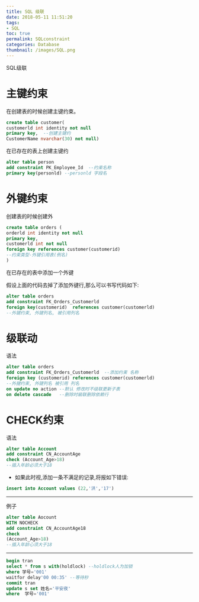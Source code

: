 ```yaml
---
title: SQL 级联
date: 2018-05-11 11:51:20
tags:
- SQL
toc: true
permalink: SQLconstraint
categories: Database
thumbnail: /images/SQL.png
---
```

SQL级联
<!--more-->
# 主键约束
在创建表的时候创建主键约束。
```sql
create table customer(
customerld int identity not null
primary key,  --创建主键约
CustomerName nvarchar(30) not null)
```

在已存在的表上创建主键约
```sql
alter table person
add constraint PK_Employee_Id  --约束名称
primary key(personld) --personld 字段名
```

# 外键约束
创建表的时候创建外
```sql
create table orders (
orderld int identity not null
primary key,
customerld int not null
foreign key references customer(customerid)
--约束类型-外键引用表(例名)
)
```

在已存在的表中添加一个外键

假设上面的代码去掉了添加外键行,那么可以书写代码如下:
```sql
alter table orders
add constraint FK_Orders_Customerld
foreign key(customerid)  references customer(customerld)
--外键约束, 外键列名, 被引用列名
```

# 级联动
语法
```sql
alter table orders
add constraint FK_Orders_Customerld  --添加约束 名称
foreign key (customerid) references customer(customerld)
--外揵约束, 外键列名 被引用 列名
on update no action --默认 修改时不级联更新子表
on delete cascade   --删除时級联删除依赖行
```
# CHECK约束
语法
```sql
alter table Account
add constraint CN_AccountAge
check (Account_Age>18)
--插入年龄必须大于18
```
- 如果此时视,添加一条不满足的记录,将报如下错误:
```sql
insert into Account values (22,'洪','17')
```
----------------------------------------------------------
例子
```sql
alter table Aocount
WITH NOCHECK
add constraint CN_AccountAge18
check
(Account_Age>18)
--插入年龄心须大于18
```
---
```sql
begin tran
select * from s with(holdlock) --holdlock人为加锁
where 学号='001'
waitfor delay'00 00:35' --等待秒
commit tran
update s set 姓名='平安夜'
where  学号='001'
```
